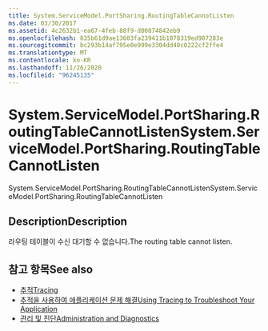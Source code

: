 ```yaml
---
title: System.ServiceModel.PortSharing.RoutingTableCannotListen
ms.date: 03/30/2017
ms.assetid: 4c2632b1-ea67-4feb-88f9-d00874842eb9
ms.openlocfilehash: 835b61d9ae13603fa239411b1078319ed987283e
ms.sourcegitcommit: bc293b14af795e0e999e3304dd40c0222cf2ffe4
ms.translationtype: MT
ms.contentlocale: ko-KR
ms.lasthandoff: 11/26/2020
ms.locfileid: "96245135"
---
```

# <a name="systemservicemodelportsharingroutingtablecannotlisten"></a><span data-ttu-id="7a449-102">System.ServiceModel.PortSharing.RoutingTableCannotListen</span><span class="sxs-lookup"><span data-stu-id="7a449-102">System.ServiceModel.PortSharing.RoutingTableCannotListen</span></span>

<span data-ttu-id="7a449-103">System.ServiceModel.PortSharing.RoutingTableCannotListen</span><span class="sxs-lookup"><span data-stu-id="7a449-103">System.ServiceModel.PortSharing.RoutingTableCannotListen</span></span>  
  
## <a name="description"></a><span data-ttu-id="7a449-104">Description</span><span class="sxs-lookup"><span data-stu-id="7a449-104">Description</span></span>  

 <span data-ttu-id="7a449-105">라우팅 테이블이 수신 대기할 수 없습니다.</span><span class="sxs-lookup"><span data-stu-id="7a449-105">The routing table cannot listen.</span></span>  
  
## <a name="see-also"></a><span data-ttu-id="7a449-106">참고 항목</span><span class="sxs-lookup"><span data-stu-id="7a449-106">See also</span></span>

- [<span data-ttu-id="7a449-107">추적</span><span class="sxs-lookup"><span data-stu-id="7a449-107">Tracing</span></span>](index.md)
- [<span data-ttu-id="7a449-108">추적을 사용하여 애플리케이션 문제 해결</span><span class="sxs-lookup"><span data-stu-id="7a449-108">Using Tracing to Troubleshoot Your Application</span></span>](using-tracing-to-troubleshoot-your-application.md)
- [<span data-ttu-id="7a449-109">관리 및 진단</span><span class="sxs-lookup"><span data-stu-id="7a449-109">Administration and Diagnostics</span></span>](../index.md)

